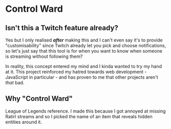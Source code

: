 # Control Ward

## Isn't this a Twitch feature already?

Yes but I only realised ***after*** making this and I can't even say it's to provide "customisability" since
Twitch already let you pick and choose notifications, so let's just say that this tool is for when you want to
know when someone is streaming without following them?

In reality, this concept entered my mind and I kinda wanted to try my hand at it. This project reinforced my hatred
towards web development - JavaScript in particular - and has proven to me that other projects aren't *that* bad.

## Why "Control Ward"

League of Legends reference. I made this because I got annoyed at missing Ratirl streams and so I picked the name of
an item that reveals hidden entities around it.
